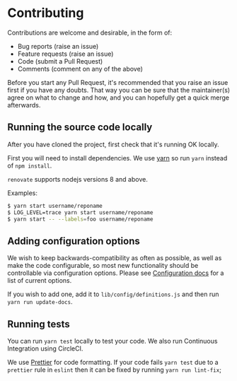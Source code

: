# Contributing

Contributions are welcome and desirable, in the form of:

* Bug reports (raise an issue)
* Feature requests (raise an issue)
* Code (submit a Pull Request)
* Comments (comment on any of the above)

Before you start any Pull Request, it's recommended that you raise an issue
first if you have any doubts. That way you can be sure that the maintainer(s)
agree on what to change and how, and you can hopefully get a quick merge
afterwards.

## Running the source code locally

After you have cloned the project, first check that it's running OK locally.

First you will need to install dependencies. We use
[yarn](https://github.com/yarnpkg/yarn) so run `yarn` instead of `npm install`.

`renovate` supports nodejs versions 8 and above.

Examples:

```sh
$ yarn start username/reponame
$ LOG_LEVEL=trace yarn start username/reponame
$ yarn start -- --labels=foo username/reponame
```

## Adding configuration options

We wish to keep backwards-compatibility as often as possible, as well as make
the code configurable, so most new functionality should be controllable via
configuration options. Please see [Configuration docs](docs/configuration.md)
for a list of current options.

If you wish to add one, add it to `lib/config/definitions.js` and then run `yarn run update-docs`.

## Running tests

You can run `yarn test` locally to test your code. We also run Continuous
Integration using CircleCI.

We use [Prettier](https://github.com/prettier/prettier) for code formatting. If
your code fails `yarn test` due to a `prettier` rule in `eslint` then it can be
fixed by running `yarn run lint-fix`;

